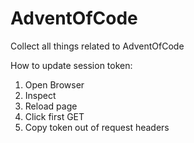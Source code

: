 # AdventOfCode
Collect all things related to AdventOfCode



How to update session token:
1. Open Browser
2. Inspect
3. Reload page
4. Click first GET
5. Copy token out of request headers